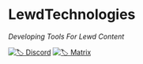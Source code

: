 
# LewdTechnologies
*Developing Tools For Lewd Content*

[![🏷 Discord]][Discord] [![🏷 Matrix]][Matrix]


[Discord]: https://discord.gg/v6rTKuY
[Matrix]: https://matrix.to/#/#lewdtechnologies:matrix.org

[🏷 Discord]: https://shields.io/badge/Discord-7289DA?style=for-the-badge&logo=discord&logoColor=white
[🏷 Matrix]: https://shields.io/badge/-Matrix-3DDC84?style=for-the-badge
